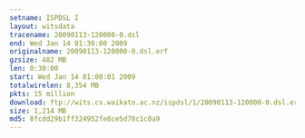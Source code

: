 ```yaml
---
setname: ISPDSL I
layout: witsdata
tracename: 20090113-120000-0.dsl
end: Wed Jan 14 01:30:00 2009
originalname: 20090113-120000-0.dsl.erf
gzsize: 482 MB
len: 0:30:00
start: Wed Jan 14 01:00:01 2009
totalwirelen: 8,354 MB
pkts: 15 million
download: ftp://wits.cs.waikato.ac.nz/ispdsl/1/20090113-120000-0.dsl.erf.gz
size: 1,214 MB
md5: 8fcdd29b1ff324952fe8ce5d78c1c0a9
---
```

